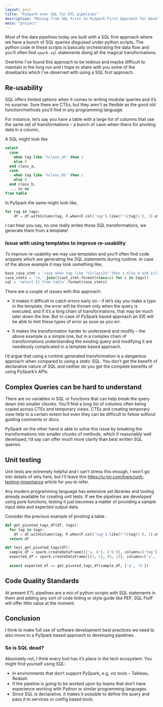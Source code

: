 ```yaml
---
layout: post
title: "PySpark over SQL for ETL pipelines"
description: "Moving from SQL First to PySpark First Approach for Developing Pipelines"
meta: "project"
---
```


Most of the data pipelines today are built with a SQL first approach where we have a bunch of SQL queries disguised under python scripts. 
The python code in these scripts is basically orchestrating the data flow and you’ll often find `spark.sql` statements doing all the magical transformations.

Overtime I’ve found this approach to be tedious and maybe difficult to maintain in the long run and I hope to share with you some of the drawbacks which I’ve observed with using a SQL first approach.

## Re-usability 

SQL offers limited options when it comes to writing modular queries and it’s no surprise. Sure there are CTEs, but they aren't as flexible as the good old function/methods
you'll find in any programming language. 

For instance, let’s say you have a table with a large list of columns that use the same set of transformations – a bunch of case-when-thens for pivoting data in a column,

A SQL might look like

```sql
select 
  case
    when tag like '%class_a%' then 1
    else 0
  end class_a,
  case
    when tag like '%class_b%' then 1
    else 0
  end class_b,
  ... so on
from table
```


In PySpark the same might look like,

```python
for tag in tags:
    df = df.withColumn(tag, F.when(F.col('tag').like(f'%{tag}%'), 1).otherwise(0))
```


 I can hear you say, no one really writes those SQL transformations, we generate them from a template!

### Issue with using templates to improve re-usability

To improve re-usability we may use templates and you’ll often find code snippets which are generating the SQL statements during runtime. 
In case of the above example it may look something like,

```sql
base_case_stmt = 'case when tag like "%{class}%" then 1 else 0 end {class}'
case_stmts = '\n,'.join([cast_stmt.format(class=c) for c in tags])
sql = 'select {} from table'.format(case_stmts)
```

There are a couple of issues with this approach:

* It makes it difficult to catch errors early on – if let’s say you make a typo in the template, the error will be thrown only when the query is executed, 
and if it’s a long chain of transformations, that may be much later down the line. But in-case of PySpark based approach an IDE will be able to hint these types of error as soon as you err.

* It makes the transformation harder to understand and modify – the above example is a simple one, but in a complex chain of transformations understanding 
the existing query and modifying it are needlessly complicated in a template based approach. 

I’d argue that using a runtime generated transformation is a dangerous approach when compared to using a static SQL. You don’t get the benefit of declarative nature of SQL and neither do you get the complete benefits of using PySpark’s APIs.


## Complex Queries can be hard to understand

There are no variables in SQL or functions that can help break the query down into smaller chunks. 
You’ll find a long list of columns often being copied across CTEs and temporary views. 
CTEs and creating temporary view help to a certain extent but even they can be difficult to follow without guiding comments or docs. 

PySpark on the other hand is able to solve this issue by breaking the transformations into smaller chunks of methods, which if reasonably well developed, I’d say can offer much more clarity than best written SQL queries.

## Unit testing 

Unit tests are extremely helpful and I can’t stress this enough, I won’t go into details of why here, but I’ll leave this <https://u-tor.com/topic/unit-testing-importance> article for you to refer. 

Any modern programming language has extensive set libraries and tooling already available for creating unit tests. If we the pipelines are developed using pure functions, 
testing it just becomes a matter of providing a sample input data and expected output data. 

Consider the previous example of pivoting a table :

```python
def get_pivoted_tags_df(df, tags):
  for tag in tags:
    df = df.withColumn(tag, F.when(F.col('tag').like(f'%{tag}%'), 1).otherwise(0))
  return df

def test_get_pivoted_tags(df):
  sample_df = spark.createDataframe([('a, b'), ('b')], columns=['tag'])
  expected_df = spark.createDataframe([(1, 1), (0, 1)], columns=['a', 'b'])
  
  assert expected_df == get_pivoted_tags_df(sample_df, ['a', 'b'])
```

## Code Quality Standards

At present ETL pipelines are a mix of python scripts with SQL statements in them and adding any sort of code linting or style guide like PEP, SQL Fluff will offer little value at the moment. 

## Conclusion

I think to make full use of software development best practices we need to also move to a PySpark based approach to developing pipelines.

### So is SQL dead?

Absolutely not, I think every tool has it’s place in the tech ecosystem. You might find yourself using SQL:

* In environments that don’t support PySpark, e.g, viz tools – Tableau, Redash.
* If the pipeline is going to be worked upon by teams that don’t have experience working with Python or similar programming languages. 
* Since SQL is declarative, it makes it possible to define the query and pass it to services or config based tools.
